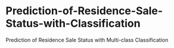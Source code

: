 # Prediction-of-Residence-Sale-Status-with-Classification
Prediction of Residence Sale Status with Multi-class Classification
